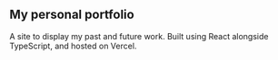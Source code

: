 ## My personal portfolio

A site to display my past and future work. Built using React alongside TypeScript, and hosted on Vercel.
